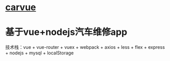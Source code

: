 # [carvue](https://kalamahenry.github.io/carvue/)
# 基于vue+nodejs汽车维修app
技术栈：vue + vue-router + vuex + webpack + axios + less + flex + express + nodejs + mysql + localStorage
